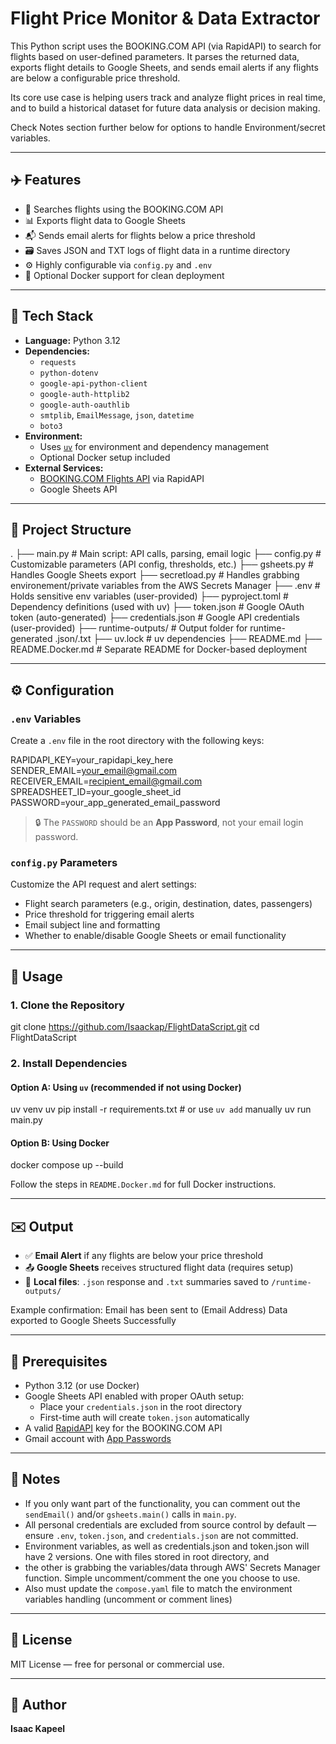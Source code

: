 # Flight Price Monitor & Data Extractor

This Python script uses the BOOKING.COM API (via RapidAPI) to search for flights based on user-defined parameters. It parses the returned data, exports flight details to Google Sheets, and sends email alerts if any flights are below a configurable price threshold.

Its core use case is helping users track and analyze flight prices in real time, and to build a historical dataset for future data analysis or decision making.

Check Notes section further below for options to handle Environment/secret variables.

---

## ✈️ Features

- 🔎 Searches flights using the BOOKING.COM API
- 📊 Exports flight data to Google Sheets
- 📬 Sends email alerts for flights below a price threshold
- 🗃️ Saves JSON and TXT logs of flight data in a runtime directory
- ⚙️ Highly configurable via `config.py` and `.env`
- 🐳 Optional Docker support for clean deployment

---

## 🧰 Tech Stack

- **Language:** Python 3.12
- **Dependencies:**
  - `requests`
  - `python-dotenv`
  - `google-api-python-client`
  - `google-auth-httplib2`
  - `google-auth-oauthlib`
  - `smtplib`, `EmailMessage`, `json`, `datetime`
  - `boto3`
- **Environment:**
  - Uses [`uv`](https://pypi.org/project/uv/) for environment and dependency management
  - Optional Docker setup included
- **External Services:**
  - [BOOKING.COM Flights API](https://rapidapi.com/DataCrawler/api/booking-com15) via RapidAPI
  - Google Sheets API

---

## 📁 Project Structure

.
├── main.py # Main script: API calls, parsing, email logic
├── config.py # Customizable parameters (API config, thresholds, etc.)
├── gsheets.py # Handles Google Sheets export
├── secretload.py # Handles grabbing environement/private variables from the AWS Secrets Manager
├── .env # Holds sensitive env variables (user-provided)
├── pyproject.toml # Dependency definitions (used with uv)
├── token.json # Google OAuth token (auto-generated)
├── credentials.json # Google API credentials (user-provided)
├── runtime-outputs/ # Output folder for runtime-generated .json/.txt
├── uv.lock # uv dependencies
├── README.md
├── README.Docker.md # Separate README for Docker-based deployment

---

## ⚙️ Configuration

### `.env` Variables

Create a `.env` file in the root directory with the following keys:

RAPIDAPI_KEY=your_rapidapi_key_here
SENDER_EMAIL=your_email@gmail.com
RECEIVER_EMAIL=recipient_email@gmail.com
SPREADSHEET_ID=your_google_sheet_id
PASSWORD=your_app_generated_email_password

> 🔒 The `PASSWORD` should be an **App Password**, not your email login password.

### `config.py` Parameters

Customize the API request and alert settings:

- Flight search parameters (e.g., origin, destination, dates, passengers)
- Price threshold for triggering email alerts
- Email subject line and formatting
- Whether to enable/disable Google Sheets or email functionality

---

## 🚀 Usage

### 1. Clone the Repository

git clone https://github.com/Isaackap/FlightDataScript.git
cd FlightDataScript

### 2. Install Dependencies

#### Option A: Using `uv` (recommended if not using Docker)

uv venv
uv pip install -r requirements.txt # or use `uv add` manually
uv run main.py

#### Option B: Using Docker

docker compose up --build

Follow the steps in `README.Docker.md` for full Docker instructions.

---

## ✉️ Output

- ✅ **Email Alert** if any flights are below your price threshold
- 📤 **Google Sheets** receives structured flight data (requires setup)
- 📝 **Local files**: `.json` response and `.txt` summaries saved to `/runtime-outputs/`

Example confirmation:
Email has been sent to (Email Address)
Data exported to Google Sheets Successfully

---

## 📝 Prerequisites

- Python 3.12 (or use Docker)
- Google Sheets API enabled with proper OAuth setup:
  - Place your `credentials.json` in the root directory
  - First-time auth will create `token.json` automatically
- A valid [RapidAPI](https://rapidapi.com) key for the BOOKING.COM API
- Gmail account with [App Passwords](https://support.google.com/accounts/answer/185833)

---

## 📌 Notes

- If you only want part of the functionality, you can comment out the `sendEmail()` and/or `gsheets.main()` calls in `main.py`.
- All personal credentials are excluded from source control by default — ensure `.env`, `token.json`, and `credentials.json` are not committed.
- Environment variables, as well as credentials.json and token.json will have 2 versions. One with files stored in root directory, and
- the other is grabbing the variables/data through AWS' Secrets Manager function. Simple uncomment/comment the one you choose to use.
- Also must update the `compose.yaml` file to match the environment variables handling (uncomment or comment lines)

---

## 📄 License

MIT License — free for personal or commercial use.

---

## 👤 Author

**Isaac Kapeel**
